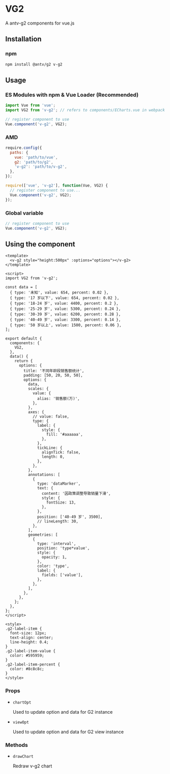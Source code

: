 <!--
 * @Author: lancelot lewis
 * @Date: 2019-12-17 16:51:44
 * @Description:
 * @LastEditTime: 2020-03-03 11:21:43
 * @LastEditors: lancelot lewis
 -->

# VG2

A antv-g2 components for vue.js

## Installation

### npm

```bash
npm install @antv/g2 v-g2
```

## Usage

### ES Modules with npm & Vue Loader (Recommended)

```js
import Vue from 'vue';
import VG2 from 'v-g2'; // refers to components/ECharts.vue in webpack

// register component to use
Vue.component('v-g2', VG2);
```

### AMD

```js
require.config({
  paths: {
    vue: 'path/to/vue',
    g2: 'path/to/g2',
    'v-g2': 'path/to/v-g2',
  },
});

require(['vue', 'v-g2'], function(Vue, VG2) {
  // register component to use...
  Vue.component('v-g2', VG2);
});
```

### Global variable

```js
// register component to use
Vue.component('v-g2', VG2);
```

## Using the component

```vue
<template>
  <v-g2 style="height:500px" :options="options"></v-g2>
</template>

<script>
import VG2 from 'v-g2';

const data = [
  { type: '未知', value: 654, percent: 0.02 },
  { type: '17 岁以下', value: 654, percent: 0.02 },
  { type: '18-24 岁', value: 4400, percent: 0.2 },
  { type: '25-29 岁', value: 5300, percent: 0.24 },
  { type: '30-39 岁', value: 6200, percent: 0.28 },
  { type: '40-49 岁', value: 3300, percent: 0.14 },
  { type: '50 岁以上', value: 1500, percent: 0.06 },
];

export default {
  components: {
    VG2,
  },
  data() {
    return {
      options: {
        title: '不同年龄段销售额统计',
        padding: [50, 20, 50, 50],
        options: {
          data,
          scales: {
            value: {
              alias: '销售额(万)',
            },
          },
          axes: {
            // value: false,
            type: {
              label: {
                style: {
                  fill: '#aaaaaa',
                },
              },
              tickLine: {
                alignTick: false,
                length: 0,
              },
            },
          },
          annotations: [
            {
              type: 'dataMarker',
              text: {
                content: '因政策调整导致销量下滑',
                style: {
                  fontSize: 13,
                },
              },
              position: ['40-49 岁', 3500],
              // lineLength: 30,
            },
          ],
          geometries: [
            {
              type: 'interval',
              position: 'type*value',
              style: {
                opacity: 1,
              },
              color: 'type',
              label: {
                fields: ['value'],
              },
            },
          ],
        },
      },
    };
  },
};
</script>

<style>
.g2-label-item {
  font-size: 12px;
  text-align: center;
  line-height: 0.4;
}
.g2-label-item-value {
  color: #595959;
}
.g2-label-item-percent {
  color: #8c8c8c;
}
</style>
```

### Props

* `chartOpt`

  Used to update option and data for G2 instance

* `viewOpt`

  Used to update option and data for G2 view instance

### Methods

* `drawChart`

  Redraw v-g2 chart

